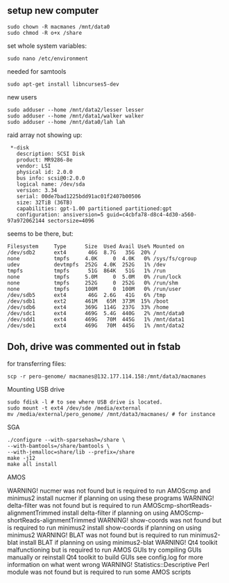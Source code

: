 setup new computer
--

	sudo chown -R macmanes /mnt/data0
	sudo chmod -R o+x /share
	
set whole system variables:

	sudo nano /etc/environment
	
needed for samtools
	
	sudo apt-get install libncurses5-dev
	
new users

	sudo adduser --home /mnt/data2/lesser lesser
	sudo adduser --home /mnt/data1/walker walker
	sudo adduser --home /mnt/data0/lah lah
	
raid array not showing up:

	 *-disk
       description: SCSI Disk
       product: MR9286-8e
       vendor: LSI
       physical id: 2.0.0
       bus info: scsi@0:2.0.0
       logical name: /dev/sda
       version: 3.34
       serial: 00de7bad1225bdd91ac01f2407b00506
       size: 32TiB (36TB)
       capabilities: gpt-1.00 partitioned partitioned:gpt
       configuration: ansiversion=5 guid=c4cbfa78-d8c4-4d30-a560-97a972062144 sectorsize=4096
       
seems to be there, but:

	Filesystem     Type      Size  Used Avail Use% Mounted on
	/dev/sdb2      ext4       46G  8.7G   35G  20% /
	none           tmpfs     4.0K     0  4.0K   0% /sys/fs/cgroup
	udev           devtmpfs  252G  4.0K  252G   1% /dev
	tmpfs          tmpfs      51G  864K   51G   1% /run
	none           tmpfs     5.0M     0  5.0M   0% /run/lock
	none           tmpfs     252G     0  252G   0% /run/shm
	none           tmpfs     100M     0  100M   0% /run/user
	/dev/sdb5      ext4       46G  2.6G   41G   6% /tmp
	/dev/sdb1      ext2      461M   65M  373M  15% /boot
	/dev/sdb6      ext4      369G  114G  237G  33% /home
	/dev/sdc1      ext4      469G  5.4G  440G   2% /mnt/data0
	/dev/sdd1      ext4      469G   70M  445G   1% /mnt/data1
	/dev/sde1      ext4      469G   70M  445G   1% /mnt/data2
	
Doh, drive was commented out in fstab
--

for transferring files:

	scp -r pero-genome/ macmanes@132.177.114.158:/mnt/data3/macmanes
	
Mounting USB drive
	
	sudo fdisk -l # to see where USB drive is located.
	sudo mount -t ext4 /dev/sde /media/external
	mv /media/external/pero_genome/ /mnt/data3/macmanes/ # for instance
	

SGA

	./configure --with-sparsehash=/share \
	--with-bamtools=/share/bamtools \
	--with-jemalloc=share/lib --prefix=/share
	make -j12
	make all install
	
AMOS

WARNING! nucmer was not found but is required to run AMOScmp and minimus2
   install nucmer if planning on using these programs
WARNING! delta-filter was not found but is required to run AMOScmp-shortReads-alignmentTrimmed
   install delta-filter if planning on using AMOScmp-shortReads-alignmentTrimmed
WARNING! show-coords was not found but is required to run minimus2
   install show-coords if planning on using minimus2
WARNING! BLAT was not found but is required to run minimus2-blat
   install BLAT if planning on using minimus2-blat
WARNING! Qt4 toolkit malfunctioning but is required to run AMOS GUIs
   try compiling GUIs manually or reinstall Qt4 toolkit to build GUIs
   see config.log for more information on what went wrong
WARNING! Statistics::Descriptive Perl module was not found but is required to run some AMOS scripts